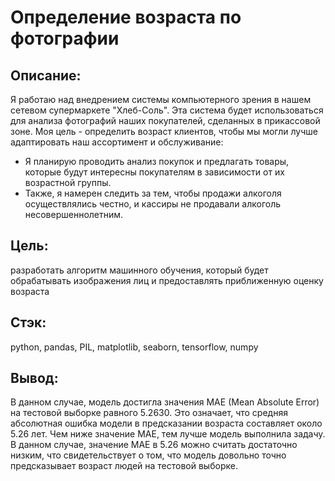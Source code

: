 # Определение возраста по фотографии 

 ## Описание: 
 Я работаю над внедрением системы компьютерного зрения в нашем сетевом супермаркете "Хлеб-Соль". Эта система будет использоваться для анализа фотографий наших покупателей, сделанных в прикассовой зоне. Моя цель - определить возраст клиентов, чтобы мы могли лучше адаптировать наш ассортимент и обслуживание:
- Я планирую проводить анализ покупок и предлагать товары, которые будут интересны покупателям в зависимости от их возрастной группы.
- Также, я намерен следить за тем, чтобы продажи алкоголя осуществлялись честно, и кассиры не продавали алкоголь несовершеннолетним.
 ## Цель:
разработать алгоритм машинного обучения, который будет обрабатывать изображения лиц и предоставлять приближенную оценку возраста

 ## Стэк: 
 python, pandas, PIL, matplotlib, seaborn, tensorflow, numpy
 
 ## Вывод: 
 В данном случае, модель достигла значения MAE (Mean Absolute Error) на тестовой выборке равного 5.2630. Это означает, что средняя абсолютная ошибка модели в предсказании возраста составляет около 5.26 лет. Чем ниже значение MAE, тем лучше модель выполнила задачу. В данном случае, значение MAE в 5.26 можно считать достаточно низким, что свидетельствует о том, что модель довольно точно предсказывает возраст людей на тестовой выборке.
